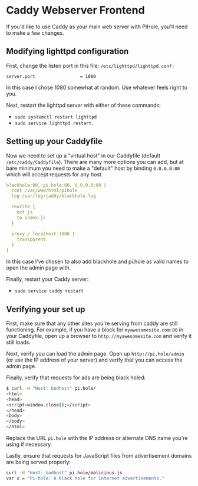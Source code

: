 # Caddy Webserver Frontend

If you'd like to use Caddy as your main web server with PiHole, you'll need to make a few changes.

## Modifying lighttpd configuration
First, change the listen port in this file: 
`/etc/lighttpd/lighttpd.conf:`

```
server.port                 = 1080
```

In this case I chose 1080 somewhat at random. Use whatever feels right to you.

Next, restart the lighttpd server with either of these commands:
- `sudo systemctl restart lighttpd` 
- `sudo service lighttpd restart.`

## Setting up your Caddyfile
Now we need to set up a "virtual host" in our Caddyfile (default `/etc/caddy/Caddyfile`). There are many more options you can add, but at bare minimum you need to make a "default" host by binding `0.0.0.0:80`  which will accept requests for any host.
```YAML
blackhole:80, pi.hole:80, 0.0.0.0:80 {
  root /var/www/html/pihole
  log /var/log/caddy/blackhole.log

  rewrite {
    ext js
    to index.js
  }

  proxy / localhost:1080 {
    transparent
  }
}
```
In this case I've chosen to also add blackhole and pi.hole as valid names to open the admin page with.

Finally, restart your Caddy server: 
- `sudo service caddy restart`

## Verifying your set up
First, make sure that any other sites you're serving from caddy are still functioning. For example, if you have a block for `myawesomesite.com:80` in your Caddyfile, open up a browser to `http://myawesomesite.com` and verify it still loads.

Next, verify you can load the admin page. Open up `http://pi.hole/admin` (or use the IP address of your server) and verify that you can access the admin page.

Finally, verify that requests for ads are being black holed:
```BASH
$ curl -H "Host: badhost" pi.hole/
<html>
<head>
<script>window.close();</script>
</head>
<body>
</body>
</html>
```
Replace the URL `pi.hole` with the IP address or alternate DNS name you're using if necessary.

Lastly, ensure that requests for JavaScript files from advertisement domains are being served properly:
```BASH
curl -H "Host: badhost" pi.hole/malicious.js
var x = "Pi-hole: A black hole for Internet advertisements."
```
